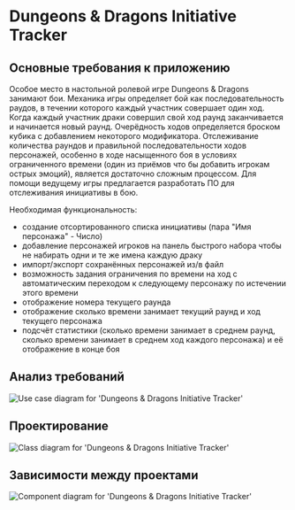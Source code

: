 Dungeons & Dragons Initiative Tracker
=====================================

Основные требования к приложению
--------------------------------

Особое место в настольной ролевой игре Dungeons & Dragons занимают бои. Механика игры определяет бой как последовательность раудов, в течении которого каждый участник совершает один ход. Когда каждый участник драки совершил свой ход раунд заканчивается и начинается новый раунд. Очерёдность ходов определяется броском кубика с добавлением некоторого модификатора.
Отслеживание количества раундов и правильной последовательности ходов персонажей, особенно в ходе насыщенного боя в условиях ограниченного времени (один из приёмов что бы добавить игрокам острых эмоций), является достаточно сложным процессом.
Для помощи ведущему игры предлагается разработать ПО для отслеживания инициативы в бою.

Необходимая функциональность:
- создание отсортированного списка инициативы (пара "Имя персонажа" - Число)
- добавление персонажей игроков на панель быстрого набора чтобы не набирать одни и те же имена каждую драку
- импорт/экспорт сохранённых персонажей из/в файл 
- возможность задания ограничения по времени на ход с автоматическим переходом к следующему персонажу по истечении этого времени
- отображение номера текущего раунда
- отображение сколько времени занимает текущий раунд и ход текущего персонажа
- подсчёт статистики (сколько времени занимает в среднем раунд, сколько времени занимает в среднем ход каждого персонажа) и её отображение в конце боя

Анализ требований
-----------------

![Use case diagram for 'Dungeons & Dragons Initiative Tracker'](http://www.plantuml.com/plantuml/svg/ZLAzJW914ExtARvG62WuUc8CoZKMMFZp0EFTS4pS7x8xfoJ6TtTEB220iVt-PxEBefIr3zvvNYiq8KktKRIIkL59qSthFdQS8bPKbFCSL52ld1juYfrdZEgh6lTHL4ZbdV6SgNdZFFfqG4ngWjksdRriMrAUFN98fX7bC1gYLXIfO-TWePXECTu3M6x8OgomJ1pEeRYkAembR5DMh7CAM8ld2URWdN9iorystltODFtJP9vBGmyEzrBKrbwazjrBpvHFkNCJJaJdTZmfPSKTgNgszcDWtsbGskBLa9DZZvYgkZ5aapv-4HGbjM9foc2JsFY-vGiT3vOAxNCyR3YOoSPA62u9Oi_qvHQci9_t3G00)

Проектирование
--------------

![Class diagram for 'Dungeons & Dragons Initiative Tracker'](http://www.plantuml.com/plantuml/svg/rLZDRXit4BxpANYKK5iF81X2d4GDL1H1ORdjeIW2IZkrsMf_G5AotTJlNYwb9NTdXo8L98TS32_dcrdEDpypgpVQ26NsvOuzoW8ub8rvuIMK6r2QCR7HHecjuSlAIFFoLcZWdnddF_1LCUUoCkoLiUrEQCtVFOeM2Ue4-2XAu7DkzMNrO64z2pV_NLy7V6TWLKaZXP47i53rqZFZhRG70TPT05d6XXYpC51_YItmrHqqjPQcLYytzulJApvtNhxoswAOr9k_v_n-wgnZ-QzD8Gnq42ozWx8-m4GUgHc9ry8AHwS_oghmAjOgbdy0SxlRJQnejQps9IYnsO6zF7iTEERf31wUSS-Zasu6wBTmDrZFSzl3M_TxmRI1dyr84bZ8ItuJm-0KnXoU9oxE5abHuEKi6LaC-2TCnKY0wW3LI5RI89rqwc25Rv50w1rvQOIKo6IAKyIGn2KMWSVfbU8yJNIQtK0fbkFaoo4odprqXicCYkaUjWPra5iOvo8Se38XkVMH3-l3xTR8kcACYdw0Oq-EOsM1j5PbKolJqr8W2b1plZOAH7dddgP8QVcCb9wKD47fT_U4bTvPaG6lDAbwmmvZNMIZM3I64OVNN7d6vuCX6Dg9WsbGKkpal-t5Vz9rjVRFp8KYWt-AO28G3fbDT3QxIKgJF8wpy9Z2-3ZIV6SKT93aTRaH9fNX3lH-hqHBAsQPLBdVgygMjDIFAMGeHcoOw9vtzTwsYT22aBXzQoSbn0C_7F1Ubh1kH1MnzGNGdsKfpJdy6amhEk9sxT-0dKPzxioFcaQdkeZSw_PWWGyGF47g-yONnXNtnXRKHKAaefqBDPGT2DNNOYCoZ52di5ZfI5WtCTb7U3v5EpIR8pRUQU9ZmK6DB44TOw7SmTRP--G-IURylJ3GoevcsvYG4cCl5HSKfp1yGe5t2DbTptU0F_uSg-gWPSMEbzmgJPHcLZrIHKXLNhhSKZMMLLZfQhgqXBv6tMGN2rqXH5dWMXWM06hZRa8CZiwkHBE09YQ4tGE3RYYkhz3BeHIoibIaDoAaFBZIO6HUSJdy8E-rXuWZhjBz3URq9nakppYTsPLqEGMN-as7pYK7bYHM21gEESXH8XVitoGynLBgG_rMRFz9h11eS-lGA7-GrlBvIxIiLrubJmEjU5XfF1CVwwTUFeJS91DZIgalbQhLf0IjnOFF4H8vcOw7Tgt1THNw2_rCi9p5GTZFnWrvwh4HSEY92QkcRZ9mleEUHU4E7RtaQ5Hrj9FnxPLnADpy-9wwjH5choTk5t55V-Ks1VSlgTQEgSdMwVfr8epBA-uiKH9dbn2Ctk8lfWmKawYuRXealZWXGvebSZAMZnZj4t7m6oy2UKi1yLsKRvigKXkvrJHLmmKfymk3M9DqvfPqiIzumvaDViRvHO66rbj6dF7PR84PYE5mesFq40q3ZhW2FWxMYQnbuozyzDKU3EEZer4qHzaRg8fzkViV)

Зависимости между проектами
---------------------------

![Component diagram for 'Dungeons & Dragons Initiative Tracker'](http://www.plantuml.com/plantuml/svg/SoWkIImgAStDuUAA3ijCBOzLqDEpKuWEA4ejJiqhIIp9pC-BHP7npKz9pK4LSd7q0GeWQq5L2rA0AiBba9gN0hGK0000)
